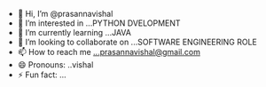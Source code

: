 - 👋 Hi, I’m @prasannavishal
- 👀 I’m interested in ...PYTHON DVELOPMENT
- 🌱 I’m currently learning ...JAVA
- 💞️ I’m looking to collaborate on ...SOFTWARE ENGINEERING ROLE
- 📫 How to reach me ...prasannavishal@gmail.com
- 😄 Pronouns: ..vishal
- ⚡ Fun fact: ...

<!---
prasannavishal/prasannavishal is a ✨ special ✨ repository because its `README.md` (this file) appears on your GitHub profile.
You can click the Preview link to take a look at your changes.
--->
